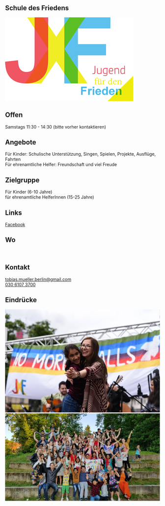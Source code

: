 ## Schule des Friedens
<img id="topmedia" src="/Begegnungen/Images/SchuleFrieden/logo.png" />

## Offen
Samstags 11:30 - 14:30 (bitte vorher kontaktieren)

## Angebote
Für Kinder: Schulische Unterstützung, Singen, Spielen, Projekte, Ausflüge, Fahrten <br>
Für ehrenamtliche Helfer: Freundschaft und viel Freude

## Zielgruppe
Für Kinder (6-10 Jahre) <br>
für ehrenamtliche HelferInnen (15-25 Jahre)

## Links
<a class="external_link" href="https://de-de.facebook.com/JugendFuerDenFrieden/">Facebook</a><br>

## Wo
<div id="gmap"></div>
<script>window.onload = showMap('Hausvaterweg 21, 13057 Berlin, 0, 'gmap_mini')</script><br>

## Kontakt
[tobias.mueller.berlin@gmail.com](tobias.mueller.berlin@gmail.com)<br>
<a href="tel:+493061073700 ">030 6107 3700</a>

## Eindrücke
<div class="mediacontainer">
  <img src="Begegnungen/Images/SchuleFrieden/1.jpg " />
  <img src="Begegnungen/Images/SchuleFrieden/2.jpg " />
</div>
